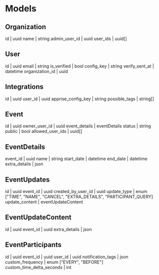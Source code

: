 # Models

## Organization

id | uuid
name | string
admin_user_id | uuid
user_ids | uuid[]

## User

id | uuid
email | string
is_verified | bool
config_key | string
verify_sent_at | datetime
organization_id | uuid

## Integrations

id | uuid
user_id | uuid
apprise_config_key | string
possible_tags | string[]

## Event

id | uuid
owner_user_id | uuid
event_details | eventDetails
status | string
public | bool
allowed_user_ids | uuid[]

## EventDetails

event_id | uuid
name | string
start_date | datetime
end_date | datetime
extra_details | json

## EventUpdates

id | uuid
event_id | uuid
created_by_user_id | uuid
update_type | enum ["TIME", "NAME", "CANCEL", "EXTRA_DETAILS", "PARTICIPANT_QUERY]
update_content | eventUpdateContent

## EventUpdateContent

id | uuid
event_id | uuid
extra_details | json

## EventParticipants

id | uuid
event_id | uuid
user_id | uuid
notification_tags | json
custom_frequency | enum ["EVERY", "BEFORE"]
custom_time_delta_seconds | int



